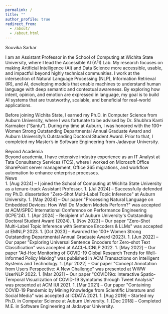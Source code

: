 ```yaml
---
permalink: /
title: ""
author_profile: true
redirect_from: 
  - /about/
  - /about.html
---
```


<div class="main-title">Souvika Sarkar</div>

I am an Assistant Professor in the School of Computing at Wichita State University, where I lead the Accessible AI (A²I) Lab. My research focuses on making Artificial Intelligence (AI) and Data Science more accessible, usable, and impactful beyond highly technical communities. I work at the intersection of Natural Language Processing (NLP), Information Retrieval (IR), and AI, developing models that enable machines to understand human language with deep semantic and contextual awareness. By exploring how intent, opinion, and emotion are expressed in language, my goal is to build AI systems that are trustworthy, scalable, and beneficial for real-world applications.

Before joining Wichita State, I earned my Ph.D. in Computer Science from Auburn University, where I was fortunate to be advised by Dr. Shubhra Kanti Karmaker (“Santu”). During my time at Auburn, I was honored with the 100+ Women Strong Outstanding Departmental Annual Graduate Award and Auburn University’s Outstanding Doctoral Student Award. Prior to that, I completed my Master’s in Software Engineering from Jadavpur University.

<div class="section-header">Beyond Academia</div>
Beyond academia, I have extensive industry experience as an IT Analyst at Tata Consultancy Services (TCS), where I worked on Microsoft Office SharePoint server management, Office 365 migrations, and workflow automation to enhance enterprise processes.

<div class="section-header">News</div>
1. <span class="news-date">[Aug 2024]</span> – I joined the School of Computing at Wichita State University as a tenure-track Assistant Professor.
1. <span class="news-date">[Jul 2024]</span> – Successfully defended my Ph.D. dissertation "Zero-Shot Multi-Label Topic Inference" at Auburn University.
1. <span class="news-date">[May 2024]</span> – Our paper "Processing Natural Language on Embedded Devices: How Well Do Modern Models Perform?" was accepted at ACM/SPEC International Conference on Performance Engineering (ICPE'24).
1. <span class="news-date">[Apr 2024]</span> – Recipient of Auburn University's Outstanding Doctoral Student Award (2024).
1. <span class="news-date">[Nov 2023]</span> – Our paper "Zero-Shot Multi-Label Topic Inference with Sentence Encoders & LLMs" was accepted at EMNLP 2023.
1. <span class="news-date">[Oct 2023]</span> – Awarded the 100+ Women Strong Outstanding Departmental Annual Graduate Award (2023).
1. <span class="news-date">[Jun 2022]</span> – Our paper "Exploring Universal Sentence Encoders for Zero-shot Text Classification" was accepted at AACL-IJCNLP 2022.
1. <span class="news-date">[May 2022]</span> – Our paper "Ad-Hoc Monitoring of COVID-19 Global Research Trends for Well-Informed Policy Making" was published in ACM Transactions on Intelligent Systems and Technology.
1. <span class="news-date">[Apr 2022]</span> – Our paper "Concept Annotation from Users Perspective: A New Challenge" was presented at WWW UserNLP 2022.
1. <span class="news-date">[Mar 2021]</span> – Our paper "COVID19α: Interactive Spatio-Temporal Visualization of COVID-19 Symptoms through Tweet Analysis" was presented at ACM IUI 2021.
1. <span class="news-date">[Mar 2021]</span> – Our paper "Containing COVID-19 Pandemic by Mining Knowledge from Scientific Literature and Social Media" was accepted at ICDATA 2021.
1. <span class="news-date">[Aug 2019]</span> – Started my Ph.D. in Computer Science at Auburn University.
1. <span class="news-date">[Dec 2018]</span> – Completed M.E. in Software Engineering at Jadavpur University.
